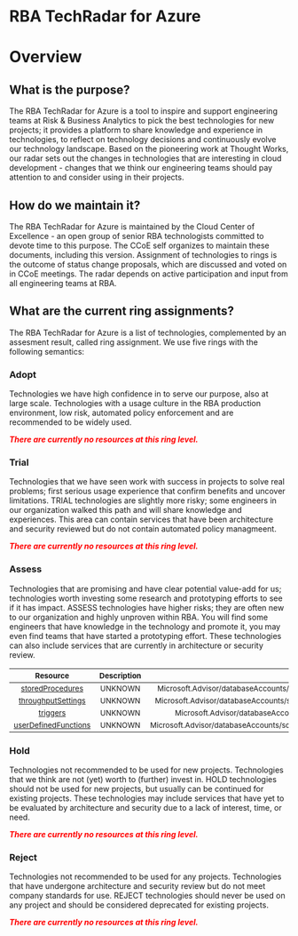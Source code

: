 
RBA TechRadar for Azure
=======================

# Overview

## What is the purpose?


The RBA TechRadar for Azure is a tool to inspire and support engineering teams at Risk & Business Analytics to pick the best technologies for new projects; it provides a platform to share knowledge and experience in technologies, to reflect on technology decisions and continuously evolve our technology landscape.  Based on the pioneering work at Thought Works, our radar sets out the changes in technologies that are interesting in cloud development - changes that we think our engineering teams should pay attention to and consider using in their projects.
## How do we maintain it?


The RBA TechRadar for Azure is maintained by the Cloud Center of Excellence - an open group of senior RBA technologists committed to devote time to this purpose.  The CCoE self organizes to maintain these documents, including this version.  Assignment of technologies to rings is the outcome of status change proposals, which are discussed and voted on in CCoE meetings.  The radar depends on active participation and input from all engineering teams at RBA.
## What are the current ring assignments?


The RBA TechRadar for Azure is a list of technologies, complemented by an assesment result, called ring assignment.  We use five rings with the following semantics:
### Adopt


Technologies we have high confidence in to serve our purpose, also at large scale.  Technologies with a usage culture in the RBA production environment, low risk, automated policy enforcement and are recommended to be widely used.  
  
***<font color="red"> There are currently no resources at this ring level. </font>***
### Trial


Technologies that we have seen work with success in projects to solve real problems;  first serious usage experience that confirm benefits and uncover limitations.  TRIAL technologies are slightly more risky; some engineers in our organization walked this path and will share knowledge and experiences.  This area can contain services that have been architecture and security reviewed but do not contain automated policy managmeent.  
  
***<font color="red"> There are currently no resources at this ring level. </font>***
### Assess


Technologies that are promising and have clear potential value-add for us; technologies worth investing some research and prototyping efforts to see if it has impact.  ASSESS technologies have higher risks;  they are often new to our organization and highly unproven within RBA.  You will find some engineers that have knowledge in the technology and promote it, you may even find teams that have started a prototyping effort.  These technologies can also include services that are currently in architecture or security review.  

|<sub>Resource</sub>|<sub>Description</sub>|<sub>Path</sub>|<sub>Status</sub>|
| :---: | :---: | :---: | :---: |
|<sub>[storedProcedures](https://github.com/openrba/python-azure-techradar/tree/master/Microsoft.Advisor/databaseAccounts/sqlDatabases/containers/storedProcedures)</sub>|<sub>UNKNOWN</sub>|<sub>Microsoft.Advisor/databaseAccounts/sqlDatabases/containers/storedProcedures</sub>|<sub>ASSESS</sub>|
|<sub>[throughputSettings](https://github.com/openrba/python-azure-techradar/tree/master/Microsoft.Advisor/databaseAccounts/sqlDatabases/containers/throughputSettings)</sub>|<sub>UNKNOWN</sub>|<sub>Microsoft.Advisor/databaseAccounts/sqlDatabases/containers/throughputSettings</sub>|<sub>ASSESS</sub>|
|<sub>[triggers](https://github.com/openrba/python-azure-techradar/tree/master/Microsoft.Advisor/databaseAccounts/sqlDatabases/containers/triggers)</sub>|<sub>UNKNOWN</sub>|<sub>Microsoft.Advisor/databaseAccounts/sqlDatabases/containers/triggers</sub>|<sub>ASSESS</sub>|
|<sub>[userDefinedFunctions](https://github.com/openrba/python-azure-techradar/tree/master/Microsoft.Advisor/databaseAccounts/sqlDatabases/containers/userDefinedFunctions)</sub>|<sub>UNKNOWN</sub>|<sub>Microsoft.Advisor/databaseAccounts/sqlDatabases/containers/userDefinedFunctions</sub>|<sub>ASSESS</sub>|

### Hold


Technologies not recommended to be used for new projects. Technologies that we think are not (yet) worth to (further) invest in.  HOLD technologies should not be used for new projects, but usually can be continued for existing projects.  These technologies may include services that have yet to be evaluated by architecture and security due to a lack of interest, time, or need.  
  
***<font color="red"> There are currently no resources at this ring level. </font>***
### Reject


Technologies not recommended to be used for any projects. Technologies that have undergone architecture and security review but do not meet company standards for use.  REJECT technologies should never be used on any project and should be considered deprecated for existing projects.  
  
***<font color="red"> There are currently no resources at this ring level. </font>***